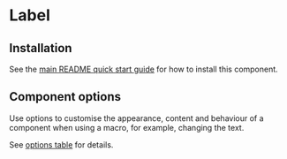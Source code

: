 # Label

## Installation

See the [main README quick start guide](https://github.com/alphagov/govuk-frontend#quick-start) for how to install this component.

## Component options

Use options to customise the appearance, content and behaviour of a component when using a macro, for example, changing the text.

See [options table](https://design-system.service.gov.uk/components/file-upload/#options-example-default--label) for details.